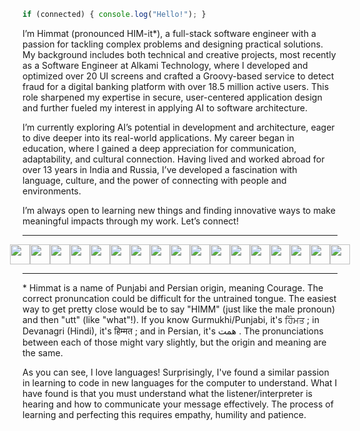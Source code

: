 ```javascript
if (connected) { console.log("Hello!"); }
```

I’m Himmat (pronounced HIM-it*), a full-stack software engineer with a passion for tackling complex problems and designing practical solutions. My background includes both technical and creative projects, most recently as a Software Engineer at Alkami Technology, where I developed and optimized over 20 UI screens and crafted a Groovy-based service to detect fraud for a digital banking platform with over 18.5 million active users. This role sharpened my expertise in secure, user-centered application design and further fueled my interest in applying AI to software architecture.

I’m currently exploring AI’s potential in development and architecture, eager to dive deeper into its real-world applications. My career began in education, where I gained a deep appreciation for communication, adaptability, and cultural connection. Having lived and worked abroad for over 13 years in India and Russia, I’ve developed a fascination with language, culture, and the power of connecting with people and environments.

I’m always open to learning new things and finding innovative ways to make meaningful impacts through my work. Let’s connect!

---
<div style="display: flex; justify-content: center; align-items: center; max-width: 900px;">
  <img src="https://img.shields.io/badge/JavaScript-F7DF1E?style=for-the-badge&logo=javascript&logoColor=black" height="32px">
  <img src="https://img.shields.io/badge/React-20232A?style=for-the-badge&logo=react&logoColor=61DAFB" height="32px">
  <img src="https://img.shields.io/badge/Node.js-339933?style=for-the-badge&logo=nodedotjs&logoColor=white" height="32px">
  <img src="https://img.shields.io/badge/Express.js-404D59?style=for-the-badge&logo=express&logoColor=white" height="32px">
  <img src="https://img.shields.io/badge/HTML5-E34F26?style=for-the-badge&logo=html5&logoColor=white" height="32px">
  <img src="https://img.shields.io/badge/CSS3-1572B6?style=for-the-badge&logo=css3&logoColor=white" height="32px">
  <img src="https://img.shields.io/badge/Bootstrap-563D7C?style=for-the-badge&logo=bootstrap&logoColor=white" height="32px">
  <img src="https://img.shields.io/badge/styled--components-DB7093?style=for-the-badge&logo=styled-components&logoColor=black" height="32px">
  <img src="https://img.shields.io/badge/MongoDB-4EA94B?style=for-the-badge&logo=mongodb&logoColor=white" height="32px">
  <img src="https://img.shields.io/badge/PostgreSQL-316192?style=for-the-badge&logo=postgresql&logoColor=white" height="32px">
  <img src="https://img.shields.io/badge/Amazon_AWS-232F3E?style=for-the-badge&logo=amazon-web-services&logoColor=white" height="32px">
  <img src="https://img.shields.io/badge/NPM-%23000000.svg?style=for-the-badge&logo=npm&logoColor=white" height="32px">
  <img src="https://img.shields.io/badge/Jest-C21325?style=for-the-badge&logo=jest&logoColor=white" height="32px">
  <img src="https://img.shields.io/badge/Mocha-8D6748?style=for-the-badge&logo=mocha&logoColor=white" height="32px">
  <img src="https://img.shields.io/badge/Groovy-4298B8?style=for-the-badge&logo=apache-groovy&logoColor=white" height="32px">
  <img src="https://img.shields.io/badge/Java-F80000?style=for-the-badge&logo=oracle&logoColor=white" height="32px">
  <img src="https://img.shields.io/badge/TypeScript-004db4?style=for-the-badge&logo=typescript&logoColor=white" height="32px">
</div>

---
  
\* Himmat is a name of Punjabi and Persian origin, meaning Courage. The correct pronuncation could be difficult for the untrained tongue. The easiest way to get pretty close would be to say "HIMM" (just like the male pronoun) and then "utt" (like "what"!). If you know Gurmukhi/Punjabi, it's ਹਿੰਮਤ ; in Devanagri (Hindi), it's  हिम्मत ; and in Persian, it's همت . The pronunciations between each of those might vary slightly, but the origin and meaning are the same. 

As you can see, I love languages! Surprisingly, I've found a similar passion in learning to code in new languages for the computer to understand. What I have found is that you must understand what the listener/interpreter is hearing and how to communicate your message effectively. The process of learning and perfecting this requires empathy, humility and patience.

